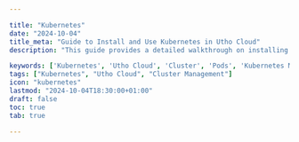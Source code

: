 ```yaml
---

title: "Kubernetes"
date: "2024-10-04"
title_meta: "Guide to Install and Use Kubernetes in Utho Cloud"
description: "This guide provides a detailed walkthrough on installing and managing Kubernetes in Utho Cloud. It covers setting up Kubernetes clusters, configuring nodes, managing pods, and leveraging Kubernetes features for cloud-based applications."

keywords: ['Kubernetes', 'Utho Cloud', 'Cluster', 'Pods', 'Kubernetes Management', 'Cloud']
tags: ["Kubernetes", "Utho Cloud", "Cluster Management"]
icon: "kubernetes"
lastmod: "2024-10-04T18:30:00+01:00"
draft: false
toc: true
tab: true

---
```


